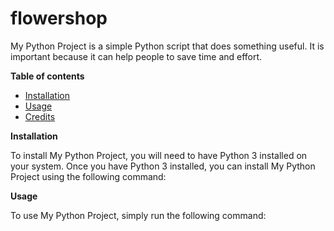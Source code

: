# flowershop


My Python Project is a simple Python script that does something useful. It is important because it can help people to save time and effort.

**Table of contents**

* [Installation](#installation)
* [Usage](#usage)
* [Credits](#credits)

**Installation**

To install My Python Project, you will need to have Python 3 installed on your system. Once you have Python 3 installed, you can install My Python Project using the following command:


**Usage**

To use My Python Project, simply run the following command:

